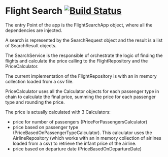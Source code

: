 Flight Search [![Build Status](https://travis-ci.org/miguelortegarodriguez/flightsearch.svg?branch=master)](https://travis-ci.org/miguelortegarodriguez/flightsearch)
=============

The entry Point of the app is the FlightSearchApp object, where all the dependencies are injected.

A search is represented by the SearchRequest object and the result is a list of SearchResult objects.

The SearchService is the responsible of orchestrate the logic of finding the flights and calculate the price calling to the FlightRepository and the PriceCalculator.

The current implementation of the FlightRepository is with an in memory collection loaded from a csv file.

PriceCalculator uses all the Calculator objects for each passenger type in chain to calculate the final price, summing the price for each passenger type and rounding the price.

The price is actually calculated with 3 Calculators:
- price for number of passengers (PriceForPassengersCalculator)
- price based on passenger type (PriceBasedOnPassengerTypeCalculator). This calculator uses the AirlineRepository (which works with an in memory collection of airlines loaded from a csv) to retrieve the infant price of the airline.
- price based on departure date (PriceBasedOnDepartureDate)

